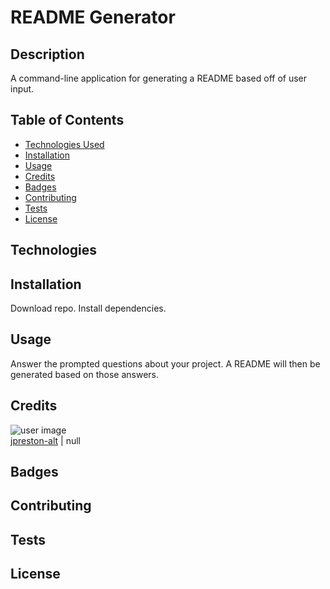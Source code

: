 # README Generator

## Description
A command-line application for generating a README based off of user input.

## Table of Contents
* [Technologies Used](#technologies)
* [Installation](#installation)
* [Usage](#usage)
* [Credits](#credits)
* [Badges](#badges)
* [Contributing](#contributing)
* [Tests](#tests)
* [License](#license)

## Technologies

## Installation
Download repo. Install dependencies.

## Usage
Answer the prompted questions about your project. A README will then be generated based on those answers.

## Credits
![user image](https://avatars1.githubusercontent.com/u/58855401?v=4&s=100) <br>
[jpreston-alt](https://api.github.com/users/jpreston-alt) | null

## Badges

## Contributing

## Tests

## License